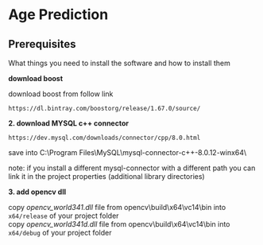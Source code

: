 # Age Prediction

## Prerequisites

What things you need to install the software and how to install them

**download boost**

download boost from follow link

```
https://dl.bintray.com/boostorg/release/1.67.0/source/
```

**2. download MYSQL c++ connector**

```  
https://dev.mysql.com/downloads/connector/cpp/8.0.html
```  
save into C:\Program Files\MySQL\mysql-connector-c++-8.0.12-winx64\
    
note: if you install a different mysql-connector with a different path you can link it in the project properties (additional library directories)
    
**3.  add opencv dll**
    
copy *opencv_world341.dll* file from opencv\build\x64\vc14\bin into `x64/release` of your project folder    
copy *opencv_world341d.dll* file from opencv\build\x64\vc14\bin into `x64/debug`  of your project folder
